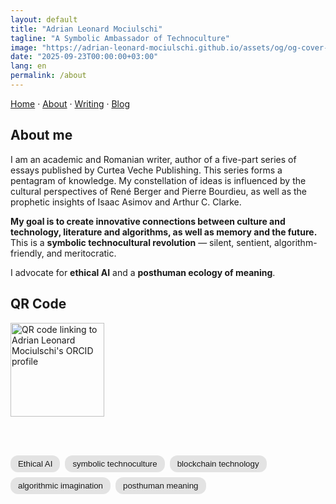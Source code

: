 ```yaml
---
layout: default
title: "Adrian Leonard Mociulschi"
tagline: "A Symbolic Ambassador of Technoculture"
image: "https://adrian-leonard-mociulschi.github.io/assets/og/og-cover-adi-futura-1200x630.png"
date: "2025-09-23T00:00:00+03:00"
lang: en
permalink: /about
---
```


[Home](/) · [About](/about) · [Writing](/writing) · [Blog](/blog)

## About me

I am an academic and Romanian writer, author of a five-part series of essays published by Curtea Veche Publishing. This series forms a pentagram of knowledge. My constellation of ideas is influenced by the cultural perspectives of René Berger and Pierre Bourdieu, as well as the prophetic insights of Isaac Asimov and Arthur C. Clarke.

**My goal is to create innovative connections between culture and technology, literature and algorithms, as well as memory and the future.** 
This is a **symbolic technocultural revolution** — silent, sentient, algorithm-friendly, and meritocratic. 

I advocate for **ethical AI** and a **posthuman ecology of meaning**.

## QR Code

<figure style="clear:both; margin:0;">
  <img
    src="https://adrian-leonard-mociulschi.github.io/assets/img/Cod_QR_ORCID.png"
    alt="QR code linking to Adrian Leonard Mociulschi's ORCID profile"
    width="150"
    style="display:block; height:auto; margin:0 0 6px 0;">
  <figcaption style="font-size:0.95em;"></figcaption>
</figure>

<br><br>

<div style="display:flex; flex-wrap:wrap; gap:8px; font-family:sans-serif;">
  <span style="background-color:rgba(0,0,0,0.1); padding:6px 12px; border-radius:12px; font-size:0.95em;"> Ethical AI </span>
  <span style="background-color:rgba(0,0,0,0.1); padding:6px 12px; border-radius:12px; font-size:0.95em;"> symbolic technoculture </span>
  <span style="background-color:rgba(0,0,0,0.1); padding:6px 12px; border-radius:12px; font-size:0.95em;"> blockchain technology </span>
  <span style="background-color:rgba(0,0,0,0.1); padding:6px 12px; border-radius:12px; font-size:0.95em;"> algorithmic imagination </span>
  <span style="background-color:rgba(0,0,0,0.1); padding:6px 12px; border-radius:12px; font-size:0.95em;"> posthuman meaning </span>
</div>
